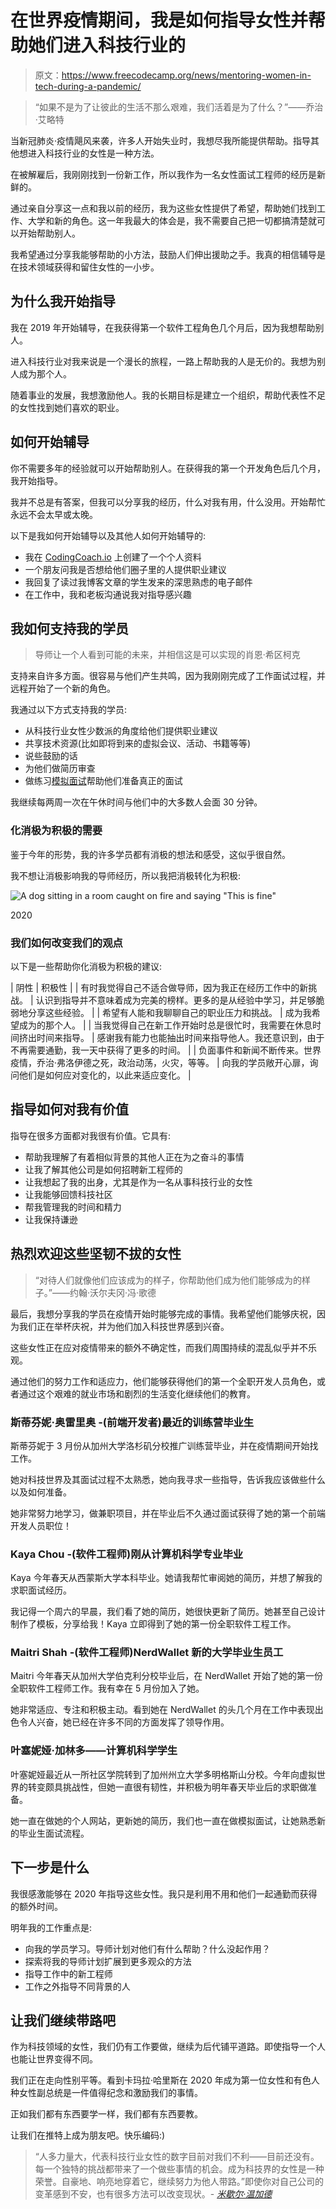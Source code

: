 # 在世界疫情期间，我是如何指导女性并帮助她们进入科技行业的

> 原文：<https://www.freecodecamp.org/news/mentoring-women-in-tech-during-a-pandemic/>

> “如果不是为了让彼此的生活不那么艰难，我们活着是为了什么？”——乔治·艾略特

当新冠肺炎·疫情飓风来袭，许多人开始失业时，我想尽我所能提供帮助。指导其他想进入科技行业的女性是一种方法。

在被解雇后，我刚刚找到一份新工作，所以我作为一名女性面试工程师的经历是新鲜的。

通过亲自分享这一点和我以前的经历，我为这些女性提供了希望，帮助她们找到工作、大学和新的角色。这一年我最大的体会是，我不需要自己把一切都搞清楚就可以开始帮助别人。

我希望通过分享我能够帮助的小方法，鼓励人们伸出援助之手。我真的相信辅导是在技术领域获得和留住女性的一小步。

## 为什么我开始指导

我在 2019 年开始辅导，在我获得第一个软件工程角色几个月后，因为我想帮助别人。

进入科技行业对我来说是一个漫长的旅程，一路上帮助我的人是无价的。我想为别人成为那个人。

随着事业的发展，我想激励他人。我的长期目标是建立一个组织，帮助代表性不足的女性找到她们喜欢的职业。

## 如何开始辅导

你不需要多年的经验就可以开始帮助别人。在获得我的第一个开发角色后几个月，我开始指导。

我并不总是有答案，但我可以分享我的经历，什么对我有用，什么没用。开始帮忙永远不会太早或太晚。

以下是我如何开始辅导以及其他人如何开始辅导的:

*   我在 [CodingCoach.io](https://mentors.codingcoach.io/?name=MARIBEL+DURAN) 上创建了一个个人资料
*   一个朋友问我是否想给他们圈子里的人提供职业建议
*   我回复了读过我博客文章的学生发来的深思熟虑的电子邮件
*   在工作中，我和老板沟通说我对指导感兴趣

## 我如何支持我的学员

> 导师让一个人看到可能的未来，并相信这是可以实现的肖恩·希区柯克

支持来自许多方面。很容易与他们产生共鸣，因为我刚刚完成了工作面试过程，并远程开始了一个新的角色。

我通过以下方式支持我的学员:

*   从科技行业女性少数派的角度给他们提供职业建议
*   共享技术资源(比如即将到来的虚拟会议、活动、书籍等等)
*   说些鼓励的话
*   为他们做简历审查
*   做练习[模拟面试](https://leetcode.com/)帮助他们准备真正的面试

我继续每两周一次在午休时间与他们中的大多数人会面 30 分钟。

### 化消极为积极的需要

鉴于今年的形势，我的许多学员都有消极的想法和感受，这似乎很自然。

我不想让消极影响我的导师经历，所以我把消极转化为积极:

![A dog sitting in a room caught on fire and saying "This is fine"](img/cf106476536961ce982ff9a831628f94.png)

2020

### 我们如何改变我们的观点

以下是一些帮助你化消极为积极的建议:

| 阴性 | 积极性 |
| 有时我觉得自己不适合做导师，因为我正在经历工作中的新挑战。 | 认识到指导并不意味着成为完美的榜样。更多的是从经验中学习，并足够脆弱地分享这些经验。 |
| 希望有人能和我聊聊自己的职业压力和挑战。 | 成为我希望成为的那个人。 |
| 当我觉得自己在新工作开始时总是很忙时，我需要在休息时间挤出时间来指导。 | 感谢我有能力也能抽出时间来指导他人。我还意识到，由于不再需要通勤，我一天中获得了更多的时间。 |
| 负面事件和新闻不断传来。世界疫情，乔治·弗洛伊德之死，政治动荡，火灾，等等。 | 向我的学员敞开心扉，询问他们是如何应对变化的，以此来适应变化。 |

## 指导如何对我有价值

指导在很多方面都对我很有价值。它具有:

*   帮助我理解了有着相似背景的其他人正在为之奋斗的事情
*   让我了解其他公司是如何招聘新工程师的
*   让我想起了我的出身，尤其是作为一名从事科技行业的女性
*   让我能够回馈科技社区
*   帮我管理我的时间和精力
*   让我保持谦逊

## 热烈欢迎这些坚韧不拔的女性

> “对待人们就像他们应该成为的样子，你帮助他们成为他们能够成为的样子。”——约翰·沃尔夫冈·冯·歌德

最后，我想分享我的学员在疫情开始时能够完成的事情。我希望他们能够庆祝，因为我们正在举杯庆祝，并为他们加入科技世界感到兴奋。

这些女性正在应对疫情带来的额外不确定性，而我们周围持续的混乱似乎并不乐观。

通过他们的努力工作和适应力，他们能够获得他们的第一个全职开发人员角色，或者通过这个艰难的就业市场和剧烈的生活变化继续他们的教育。

### 斯蒂芬妮·奥雷里奥 -(前端开发者)最近的训练营毕业生

斯蒂芬妮于 3 月份从加州大学洛杉矶分校推广训练营毕业，并在疫情期间开始找工作。

她对科技世界及其面试过程不太熟悉，她向我寻求一些指导，告诉我应该做些什么以及如何准备。

她非常努力地学习，做兼职项目，并在毕业后不久通过面试获得了她的第一个前端开发人员职位！

### Kaya Chou -(软件工程师)刚从计算机科学专业毕业

Kaya 今年春天从西蒙斯大学本科毕业。她请我帮忙审阅她的简历，并想了解我的求职面试经历。

我记得一个周六的早晨，我们看了她的简历，她很快更新了简历。她甚至自己设计制作了模板，分享给我！Kaya 立即得到了她的第一份全职软件工程工作。

### Maitri Shah -(软件工程师)NerdWallet 新的大学毕业生员工

Maitri 今年春天从加州大学伯克利分校毕业后，在 NerdWallet 开始了她的第一份全职软件工程师工作。我有幸在 5 月份加入了她。

她非常适应、专注和积极主动。看到她在 NerdWallet 的头几个月在工作中表现出色令人兴奋，她已经在许多不同的方面发挥了领导作用。

### 叶塞妮娅·加林多——计算机科学学生

叶塞妮娅最近从一所社区学院转到了加州州立大学多明格斯山分校。今年向虚拟世界的转变颇具挑战性，但她一直很有韧性，并积极为明年春天毕业后的求职做准备。

她一直在做她的个人网站，更新她的简历，我们也一直在做模拟面试，让她熟悉新的毕业生面试流程。

## 下一步是什么

我很感激能够在 2020 年指导这些女性。我只是利用不用和他们一起通勤而获得的额外时间。

明年我的工作重点是:

*   向我的学员学习。导师计划对他们有什么帮助？什么没起作用？
*   探索将我的导师计划扩展到更多观众的方法
*   指导工作中的新工程师
*   工作之外指导不同背景的人

## 让我们继续带路吧

作为科技领域的女性，我们仍有工作要做，继续为后代铺平道路。即使指导一个人也能让世界变得不同。

我们正在走向性别平等。看到卡玛拉·哈里斯在 2020 年成为第一位女性和有色人种女性副总统是一件值得纪念和激励我们的事情。

正如我们都有东西要学一样，我们都有东西要教。

让我们在推特上成为朋友吧。快乐编码:)

> “人多力量大，代表科技行业女性的数字目前对我们不利——目前还没有。每一个独特的挑战都带来了一个做些事情的机会。成为科技界的女性是一种荣誉。自豪地、响亮地穿着它，继续努力为他人带路。”即使你对自己公司的变革感到不安，也有很多方法可以改变现状。- [*米歇尔·温加德*](https://www.themuse.com/advice/5-lessons-from-women-in-tech)